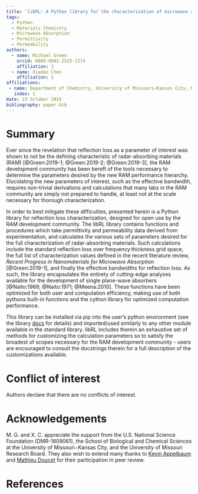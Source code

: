```yaml
---
title: 'libRL: A Python library for the characterization of microwave absorption'
tags:
  - Python
  - Materials Chemistry
  - Microwave Absorption
  - Permittivity
  - Permeability
authors:
  - name: Michael Green
    orcid: 0000-0002-2525-1274
    affiliation: 1
  - name: Xiaobo Chen
    affiliation: 1
affiliations:
 - name: Department of Chemistry, University of Missouri−Kansas City, MO 64110, U.S.A.
   index: 1
date: 23 October 2019
bibliography: paper.bib
---
```


# Summary

Ever since the revelation that reflection loss as a parameter of
interest was shown to not be the defining characteristic of
radar-absorbing materials (RAM)
[@Green:2019-1; @Green:2019-2; @Green:2019-3], the RAM development
community has been bereft of the tools necessary to determine the
parameters desired by the new RAM performance hierarchy. Elucidating the
new parameters of interest, such as the effective bandwidth, requires
non-trivial derivations and calculations that many labs in the RAM
community are simply not prepared to handle, at least not at the scale
necessary for thorough characterization.

In order to best mitigate these difficulties, presented herein is a 
Python library for reflection loss characterization, designed for open
use by the RAM development community. The libRL library contains
functions and procedures which take permittivity and permeability data
derived from experimentation, and calculates the various sets of
parameters desired for the full characterization of radar-absorbing
materials. Such calculations include the standard reflection loss over
frequency·thickness grid space, the full list of characterization values
defined in the recent literature review, *Recent Progress in
Nanomaterials for Microwave Absorption* [@Green:2019-1], and finally the
effective bandwidths for reflection loss. As such, the library
encapsulates the entirety of cutting-edge analyses available for the
development of single plane-wave absorbers
[@Naito:1969; @Naito:1971; @Meena:2010]. These functions have been
optimized for both user and computation efficiency, making use of both
pythons built-in functions and the cython library for optimized
computation performance.


This library can be installed via pip into the user’s python environment
(see the library [docs](https://1mikegrn.github.io/libRL/) for details)
and imported/used similarly to any other module available in the
standard library. libRL includes therein an exhaustive set of methods
for customizing the calculation parameters so to satisfy the broadest of
scopes necessary for the RAM development community - users are
encouraged to consult the docstrings therein for a full description of
the customizations available.

# Conflict of interest

Authors declare that there are no conflicts of interest.

# Acknowledgements

M. G. and X. C. appreciate the support from the U.S. National Science
Foundation (DMR-1609061), the School of Biological and Chemical Sciences
at the University of Missouri−Kansas City, and the University of
Missouri Research Board. They also wish to extend many thanks to
[Kevin Appelbaum](https://github.com/kjappelbaum) and
[Mathieu Doucet](https://github.com/mdoucet) for their participation in
peer review.

# References